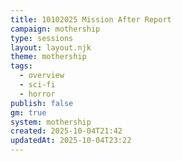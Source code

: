 ```yaml
---
title: 10102025 Mission After Report
campaign: mothership
type: sessions
layout: layout.njk
theme: mothership
tags:
  - overview
  - sci-fi
  - horror
publish: false
gm: true
system: mothership
created: 2025-10-04T21:42
updatedAt: 2025-10-04T23:22
---
```

